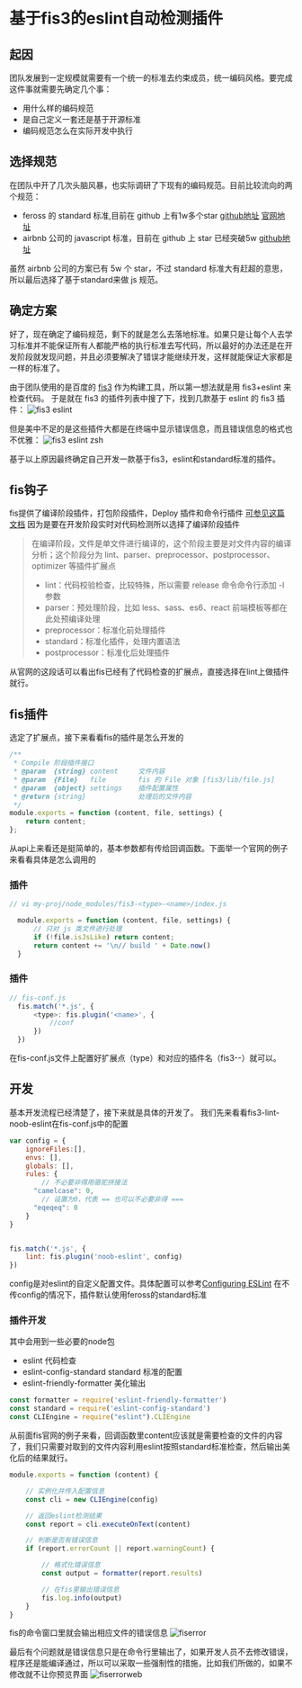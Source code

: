 # 基于fis3的eslint自动检测插件

## 起因
团队发展到一定规模就需要有一个统一的标准去约束成员，统一编码风格。要完成这件事就需要先确定几个事：

- 用什么样的编码规范
- 是自己定义一套还是基于开源标准
- 编码规范怎么在实际开发中执行

## 选择规范
在团队中开了几次头脑风暴，也实际调研了下现有的编码规范。目前比较流向的两个规范：

- feross 的 standard 标准,目前在 github 上有1w多个star [github地址](https://github.com/feross/standard) [官网地址](https://standardjs.com/)
- airbnb 公司的 javascript 标准，目前在 github 上 star 已经突破5w [github地址](https://github.com/airbnb/javascript)

虽然 airbnb 公司的方案已有 5w 个 star，不过 standard 标准大有赶超的意思，所以最后选择了基于standard来做 js 规范。

## 确定方案
好了，现在确定了编码规范，剩下的就是怎么去落地标准。如果只是让每个人去学习标准并不能保证所有人都能严格的执行标准去写代码，所以最好的办法还是在开发阶段就发现问题，并且必须要解决了错误才能继续开发，这样就能保证大家都是一样的标准了。

由于团队使用的是百度的 [fis3](http://fis.baidu.com/) 作为构建工具，所以第一想法就是用 fis3+eslint 来检查代码。
于是就在 fis3 的插件列表中搜了下，找到几款基于 eslint 的 fis3 插件：
![fis3 eslint](https://user-images.githubusercontent.com/7699570/30841341-83aeedf0-a2ae-11e7-83ee-53136643f4c0.png 'fis3 eslint')


但是美中不足的是这些插件大都是在终端中显示错误信息，而且错误信息的格式也不优雅：
![fis3 eslint zsh](https://user-images.githubusercontent.com/7699570/30841386-b64d3bb8-a2ae-11e7-9f56-5363f6c276c3.png 'fis3 eslint zsh')


基于以上原因最终确定自己开发一款基于fis3，eslint和standard标准的插件。

## fis钩子
fis提供了编译阶段插件，打包阶段插件，Deploy 插件和命令行插件 [可参见这篇文档](http://fis.baidu.com/fis3/docs/api/dev-plugin.html)
因为是要在开发阶段实时对代码检测所以选择了编译阶段插件
> 在编译阶段，文件是单文件进行编译的，这个阶段主要是对文件内容的编译分析；这个阶段分为 lint、parser、preprocessor、postprocessor、optimizer 等插件扩展点
> - lint：代码校验检查，比较特殊，所以需要 release 命令命令行添加 -l 参数
> - parser：预处理阶段，比如 less、sass、es6、react 前端模板等都在此处预编译处理
> - preprocessor：标准化前处理插件
> - standard：标准化插件，处理内置语法
> - postprocessor：标准化后处理插件

从官网的这段话可以看出fis已经有了代码检查的扩展点，直接选择在lint上做插件就行。

## fis插件
选定了扩展点，接下来看看fis的插件是怎么开发的
``` javascript
/**
 * Compile 阶段插件接口
 * @param  {string} content     文件内容
 * @param  {File}   file        fis 的 File 对象 [fis3/lib/file.js]
 * @param  {object} settings    插件配置属性
 * @return {string}             处理后的文件内容
 */
module.exports = function (content, file, settings) {
    return content;
};

```
从api上来看还是挺简单的，基本参数都有传给回调函数。下面举一个官网的例子来看看具体是怎么调用的
### 插件
```javascript
// vi my-proj/node_modules/fis3-<type>-<name>/index.js

  module.exports = function (content, file, settings) {
      // 只对 js 类文件进行处理
      if (!file.isJsLike) return content;
      return content += '\n// build ' + Date.now()
  }
```
### 插件
```javascript
// fis-conf.js
  fis.match('*.js', {
      <type>: fis.plugin('<name>', {
          //conf
      })
  })
```
在fis-conf.js文件上配置好扩展点（type）和对应的插件名（fis3-<type>-<name>）就可以。

## 开发
基本开发流程已经清楚了，接下来就是具体的开发了。
我们先来看看fis3-lint-noob-eslint在fis-conf.js中的配置
```javascript
var config = {
    ignoreFiles:[],
    envs: [],
    globals: [],
    rules: {
        // 不必要非得用骆驼拼接法
      "camelcase": 0,
        // 设置为0，代表 == 也可以不必要非得 ===
      "eqeqeq": 0
    }
}


fis.match('*.js', {
    lint: fis.plugin('noob-eslint', config)
})
```
config是对eslint的自定义配置文件。具体配置可以参考[Configuring ESLint](https://eslint.org/docs/user-guide/configuring)
在不传config的情况下，插件默认使用feross的standard标准

### 插件开发

其中会用到一些必要的node包
- eslint 代码检查
- eslint-config-standard standard 标准的配置
- eslint-friendly-formatter 美化输出

```javascript
const formatter = require('eslint-friendly-formatter')
const standard = require('eslint-config-standard')
const CLIEngine = require("eslint").CLIEngine
```

从前面fis官网的例子来看，回调函数里content应该就是需要检查的文件的内容了，我们只需要对取到的文件内容利用eslint按照standard标准检查，然后输出美化后的结果就行。

```javascript
module.exports = function (content) {

    // 实例化并传入配置信息
    const cli = new CLIEngine(config)

    // 返回eslint检测结果
    const report = cli.executeOnText(content)

    // 判断是否有错误信息
    if (report.errorCount || report.warningCount) {

        // 格式化错误信息
        const output = formatter(report.results)

        // 在fis里输出错误信息
        fis.log.info(output)
    }
}
```
fis的命令窗口里就会输出相应文件的错误信息
![fiserror](https://user-images.githubusercontent.com/7699570/40605442-fffbadde-6294-11e8-9619-22f27bac55df.jpg)

最后有个问题就是错误信息只是在命令行里输出了，如果开发人员不去修改错误，程序还是能编译通过，所以可以采取一些强制性的措施，比如我们所做的，如果不修改就不让你预览界面
![fiserrorweb](https://user-images.githubusercontent.com/7699570/40605857-2f26048c-6296-11e8-8f63-507011604ae9.jpg)
